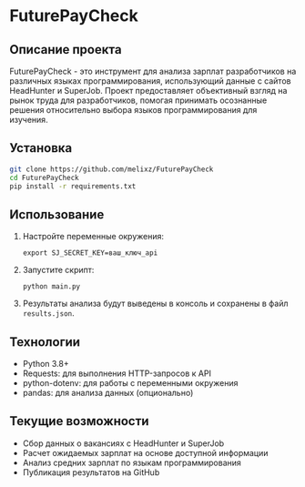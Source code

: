 # FuturePayCheck

## Описание проекта

FuturePayCheck - это инструмент для анализа зарплат разработчиков на различных языках программирования, использующий данные с сайтов HeadHunter и SuperJob. Проект предоставляет объективный взгляд на рынок труда для разработчиков, помогая принимать осознанные решения относительно выбора языков программирования для изучения.


## Установка

```bash
git clone https://github.com/melixz/FuturePayCheck
cd FuturePayCheck
pip install -r requirements.txt
```

## Использование

1. Настройте переменные окружения:
   ```
   export SJ_SECRET_KEY=ваш_ключ_api
   ```

2. Запустите скрипт:
   ```
   python main.py
   ```

3. Результаты анализа будут выведены в консоль и сохранены в файл `results.json`.

## Технологии

- Python 3.8+
- Requests: для выполнения HTTP-запросов к API
- python-dotenv: для работы с переменными окружения
- pandas: для анализа данных (опционально)

## Текущие возможности

- Сбор данных о вакансиях с HeadHunter и SuperJob
- Расчет ожидаемых зарплат на основе доступной информации
- Анализ средних зарплат по языкам программирования
- Публикация результатов на GitHub
